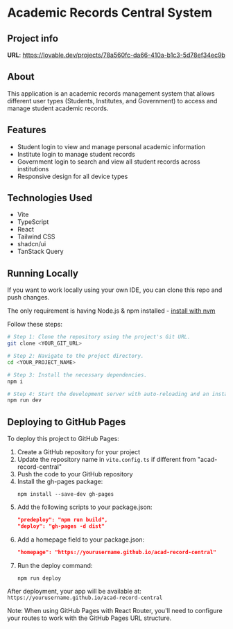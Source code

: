 
# Academic Records Central System

## Project info

**URL**: https://lovable.dev/projects/78a560fc-da66-410a-b1c3-5d78ef34ec9b

## About

This application is an academic records management system that allows different user types (Students, Institutes, and Government) to access and manage student academic records.

## Features

- Student login to view and manage personal academic information
- Institute login to manage student records
- Government login to search and view all student records across institutions
- Responsive design for all device types

## Technologies Used

- Vite
- TypeScript
- React
- Tailwind CSS
- shadcn/ui
- TanStack Query

## Running Locally

If you want to work locally using your own IDE, you can clone this repo and push changes.

The only requirement is having Node.js & npm installed - [install with nvm](https://github.com/nvm-sh/nvm#installing-and-updating)

Follow these steps:

```sh
# Step 1: Clone the repository using the project's Git URL.
git clone <YOUR_GIT_URL>

# Step 2: Navigate to the project directory.
cd <YOUR_PROJECT_NAME>

# Step 3: Install the necessary dependencies.
npm i

# Step 4: Start the development server with auto-reloading and an instant preview.
npm run dev
```

## Deploying to GitHub Pages

To deploy this project to GitHub Pages:

1. Create a GitHub repository for your project
2. Update the repository name in `vite.config.ts` if different from "acad-record-central"
3. Push the code to your GitHub repository
4. Install the gh-pages package:
   ```
   npm install --save-dev gh-pages
   ```
5. Add the following scripts to your package.json:
   ```json
   "predeploy": "npm run build",
   "deploy": "gh-pages -d dist"
   ```
6. Add a homepage field to your package.json:
   ```json
   "homepage": "https://yourusername.github.io/acad-record-central"
   ```
7. Run the deploy command:
   ```
   npm run deploy
   ```

After deployment, your app will be available at: `https://yourusername.github.io/acad-record-central`

Note: When using GitHub Pages with React Router, you'll need to configure your routes to work with the GitHub Pages URL structure.
